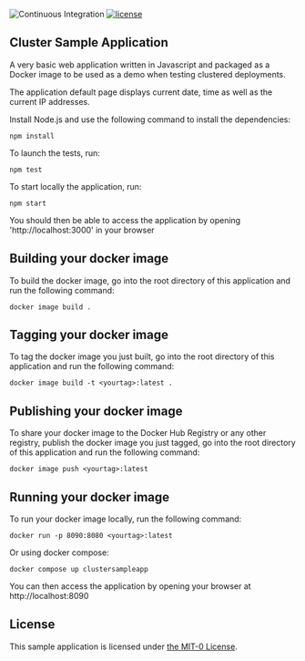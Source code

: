 ![Continuous Integration](https://github.com/aws-samples/cluster-sample-app/actions/workflows/ci.yml/badge.svg)
[![license](https://img.shields.io/badge/license-MIT-green)](https://github.com/aws-samples/cluster-sample-app/blob/main/LICENSE)
## Cluster Sample Application
A very basic web application written in Javascript and packaged as a Docker image to be used as a demo when testing clustered deployments.

The application default page displays current date, time as well as the current IP addresses.

Install Node.js and use the following command to install the dependencies:
```
npm install
```

To launch the tests, run:
```
npm test
```

To start locally the application, run:
```
npm start
```

You should then be able to access the application by opening 'http://localhost:3000' in your browser 

## Building your docker image

To build the docker image, go into the root directory of this application and run the following command:
```
docker image build .
```

## Tagging your docker image

To tag the docker image you just built, go into the root directory of this application and run the following command:
```
docker image build -t <yourtag>:latest .
```

## Publishing your docker image

To share your docker image to the Docker Hub Registry or any other registry, publish the docker image you just tagged, go into the root directory of this application and run the following command:
```
docker image push <yourtag>:latest
```

## Running your docker image
To run your docker image locally, run the following command:
```
docker run -p 8090:8080 <yourtag>:latest
```
Or using docker compose:
```
docker compose up clustersampleapp
```

You can then access the application by opening your browser at http://localhost:8090


## License

This sample application is licensed under [the MIT-0 License](https://github.com/aws/mit-0).
